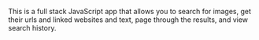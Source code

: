 This is a full stack JavaScript app that allows you to search for images, get their urls and linked websites and text, page through the results, and view search history.